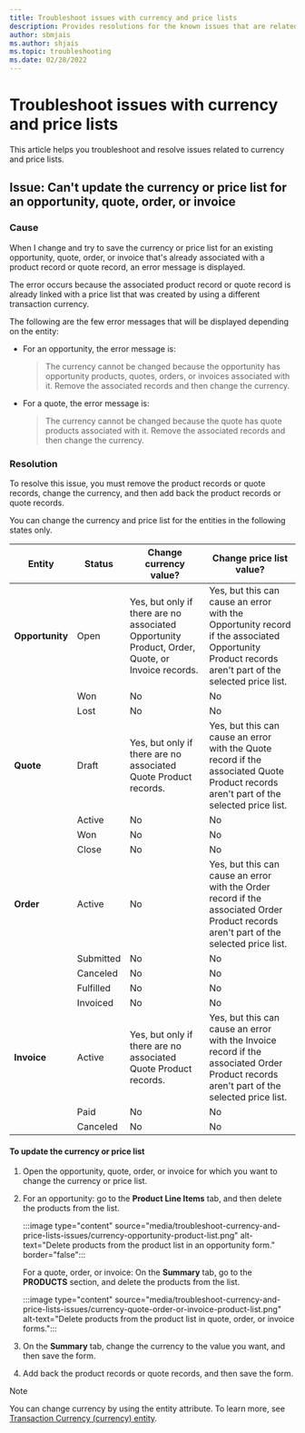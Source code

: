 ```yaml
---
title: Troubleshoot issues with currency and price lists
description: Provides resolutions for the known issues that are related to currency and price lists in Dynamics 365 Sales.
author: sbmjais
ms.author: shjais
ms.topic: troubleshooting
ms.date: 02/28/2022
---
```


# Troubleshoot issues with currency and price lists

This article helps you troubleshoot and resolve issues related to currency and price lists.

## Issue: Can't update the currency or price list for an opportunity, quote, order, or invoice

### Cause

When I change and try to save the currency or price list for an existing opportunity, quote, order, or invoice that's already associated with a product record or quote record, an error message is displayed.

The error occurs because the associated product record or quote record is already linked with a price list that was created by using a different transaction currency.

The following are the few error messages that will be displayed depending on the entity:

- For an opportunity, the error message is:
  > The currency cannot be changed because the opportunity has opportunity products, quotes, orders, or invoices associated with it. Remove the associated records and then change the currency.

- For a quote, the error message is:
  > The currency cannot be changed because the quote has quote products associated with it. Remove the associated records and then change the currency.

### Resolution

To resolve this issue, you must remove the product records or quote records, change the currency, and then add back the product records or quote records.

You can change the currency and price list for the entities in the following states only.

| Entity | Status | Change currency value? | Change price list value? |
|--------|--------|------------------------|--------------------------|
| **Opportunity** | Open | Yes, but only if there are no associated Opportunity Product, Order, Quote, or Invoice records. | Yes, but this can cause an error with the Opportunity record if the associated Opportunity Product records aren't part of the selected price list. |
|| Won | No | No |
|| Lost | No | No |
| **Quote** | Draft | Yes, but only if there are no associated Quote Product records. | Yes, but this can cause an error with the Quote record if the associated Quote Product records aren't part of the selected price list. |
|| Active | No | No |
|| Won | No | No |
|| Close | No | No |
| **Order** | Active | No | Yes, but this can cause an error with the Order record if the associated Order Product records aren't part of the selected price list. |
|| Submitted | No | No |
|| Canceled | No | No |
|| Fulfilled | No | No |
|| Invoiced | No | No |
| **Invoice** | Active | Yes, but only if there are no associated Quote Product records. | Yes, but this can cause an error with the Invoice record if the associated Order Product records aren't part of the selected price list. |
|| Paid | No | No |
|| Canceled | No | No |

#### To update the currency or price list

1. Open the opportunity, quote, order, or invoice for which you want to change the currency or price list.

2. For an opportunity: go to the **Product Line Items** tab, and then delete the products from the list.

    :::image type="content" source="media/troubleshoot-currency-and-price-lists-issues/currency-opportunity-product-list.png" alt-text="Delete products from the product list in an opportunity form." border="false":::

    For a quote, order, or invoice: On the **Summary** tab, go to the **PRODUCTS** section, and delete the products from the list.

    :::image type="content" source="media/troubleshoot-currency-and-price-lists-issues/currency-quote-order-or-invoice-product-list.png" alt-text="Delete products from the product list in quote, order, or invoice forms.":::

3. On the **Summary** tab, change the currency to the value you want, and then save the form.
4. Add back the product records or quote records, and then save the form.

> [!NOTE]
> You can change currency by using the entity attribute. To learn more, see [Transaction Currency (currency) entity](/dynamics365/customerengagement/on-premises/developer/transaction-currency-currency-entity).
